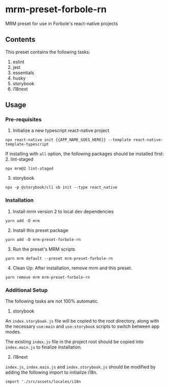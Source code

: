 # mrm-preset-forbole-rn

MRM preset for use in Forbole's react-native projects

## Contents
This preset contains the following tasks:
1. eslint
2. jest
3. essentials
4. husky
5. storybook
6. i18next

## Usage
### Pre-requisites
1. Initialize a new typescript react-native project
```shell
npx react-native init {{APP_NAME_GOES_HERE}} --template react-native-template-typescript
```

If installing with `all` option, the following packages should be installed first:
2. lint-staged
```shell
npx mrm@2 lint-staged
```
3. storybook
```shell
npx -p @storybook/cli sb init --type react_native
```

### Installation
1. Install mrm version 2 to local dev dependencies
```shell
yarn add -D mrm
```
2. Install this preset package
```shell
yarn add -D mrm-preset-forbole-rn 
```
3. Run the preset's MRM scripts
```shell
yarn mrm default --preset mrm-preset-forbole-rn 
```
4. Clean Up: After installation, remove mrm and this preset.
```shell
yarn remove mrm mrm-preset-forbole-rn 
```

### Additional Setup
The following tasks are not 100% automatic.
1. storybook

An `index.storybook.js` file will be copied to the root directory, along with the necessary `use:main` and `use:storybook` scripts to switch between app modes. 

The existing `index.js` file in the project root should be copied into `index.main.js` to finalize installation.

2. i18next

`index.js`, `index.main.js` and `index.storybook.js` should be modified by adding the following import to initialize i18n.
```shell
import './src/assets/locales/i18n
```
